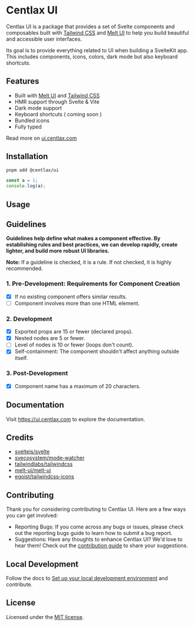 # Centlax UI

Centlax UI is a package that provides a set of Svelte components and composables built with [Tailwind CSS](https://tailwindcss.com/) and [Melt UI](https://melt-ui.com/) to help you build beautiful and accessible user interfaces.

Its goal is to provide everything related to UI when building a SvelteKit app. This includes components, icons, colors, dark mode but also keyboard shortcuts.

## Features

- Built with [Melt UI](https://melt-ui.com) and [Tailwind CSS](https://tailwindcss.com/)
- HMR support through Svelte & Vite
- Dark mode support
- Keyboard shortcuts ( coming soon )
- Bundled icons
- Fully typed

Read more on [ui.centlax.com](https://ui.centlax.com)

## Installation

```bash 
pnpm add @centlax/ui
```


```javascript
const a = 1;
console.log(a);
```

## Usage

## Guidelines

**Guidelines help define what makes a component effective. By establishing rules and best practices, we can develop rapidly, create lighter, and build more robust UI libraries.**

**Note:** If a guideline is checked, it is a rule. If not checked, it is highly recommended.

### 1. Pre-Development: Requirements for Component Creation

- [x] If no existing component offers similar results.
- [ ] Component involves more than one HTML element.

### 2. Development

- [x] Exported props are 15 or fewer (declared props).
- [x] Nested nodes are 5 or fewer.
- [ ] Level of nodes is 10 or fewer (loops don't count).
- [x] Self-containment: The component shouldn't affect anything outside itself.

### 3. Post-Development

- [x] Component name has a maximum of 20 characters.

## Documentation

Visit https://ui.centlax.com to explore the documentation.

## Credits

- [sveltejs/svelte](https://github.com/sveltejs/svelte)
- [svecosystem/mode-watcher](https://github.com/svecosystem/mode-watcher)
- [tailwindlabs/tailwindcss](https://github.com/tailwindlabs/tailwindcss)
- [melt-ui/melt-ui](https://github.com/melt-ui/melt-ui)
- [egoist/tailwindcss-icons](https://github.com/egoist/tailwindcss-icons)

## Contributing

Thank you for considering contributing to Centlax UI. Here are a few ways you can get involved:

- Reporting Bugs: If you come across any bugs or issues, please check out the reporting bugs guide to learn how to submit a bug report.
- Suggestions: Have any thoughts to enhance Centlax UI? We'd love to hear them! Check out the [contribution guide](https://ui.centlax.com/start/contribute) to share your suggestions.

## Local Development

Follow the docs to [Set up your local development environment](https://ui.centlax.com/start/contribute#local-dev-setup) and contribute.

## License

Licensed under the [MIT license](https://github.com/centlax/ui/blob/dev/LICENSE.md).
